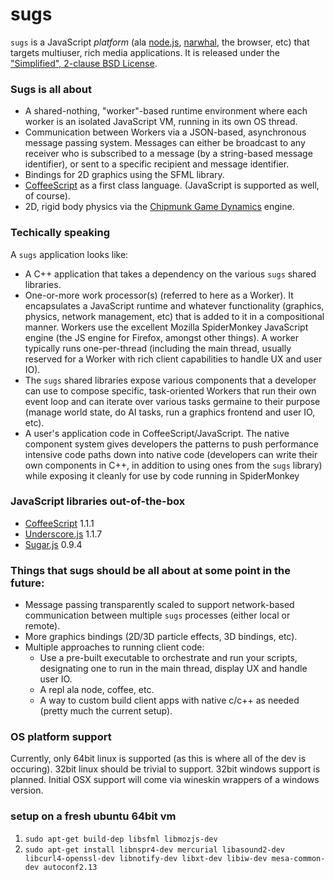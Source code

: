# sugs

`sugs` is a JavaScript *platform* (ala [node.js](http://nodejs.org), [narwhal](http://nawwhaljs.org), the browser, etc) that targets multiuser, rich media applications. It is released under the ["Simplified", 2-clause BSD License](http://en.wikipedia.org/wiki/BSD_licenses#2-clause_license_.28.22Simplified_BSD_License.22_or_.22FreeBSD_License.22.29).

### Sugs is all about

* A shared-nothing, "worker"-based runtime environment where each worker is an
  isolated JavaScript VM, running in its own OS thread.
* Communication between Workers via a JSON-based, asynchronous message passing
  system. Messages can either be broadcast to any receiver who is
  subscribed to a message (by a string-based message identifier), or sent to a specific
  recipient and message identifier.
* Bindings for 2D graphics using the SFML library.
* [CoffeeScript](http://coffee-script.org) as a first class language.
  (JavaScript is supported as well, of course).
* 2D, rigid body physics via the [Chipmunk Game Dynamics](http://code.google.com/p/chipmunk-physics/) engine.

### Techically speaking

A `sugs` application looks like:

* A C++ application that takes a dependency on the various `sugs` shared
  libraries.
* One-or-more work processor(s) (referred to here as a Worker). It encapsulates a
  JavaScript runtime and whatever functionality (graphics, physics,
  network management, etc) that is added to it in a compositional manner.
  Workers use the excellent Mozilla SpiderMonkey JavaScript engine (the JS
  engine for Firefox, amongst other things). A worker typically runs
  one-per-thread (including the main thread, usually reserved for a Worker
  with rich client capabilities to handle UX and user IO).
* The `sugs` shared libraries expose various components that a developer can
  use to compose specific, task-oriented Workers that run their own
  event loop and can iterate over various tasks germaine to their purpose
  (manage world state, do AI tasks, run a graphics frontend and user IO, etc).
* A user's application code in CoffeeScript/JavaScript. The native component
  system gives developers the patterns to push performance intensive
  code paths down into native code (developers can write their own
  components in C++, in addition to using ones from the `sugs` library)
  while exposing it cleanly for use by code running in SpiderMonkey

### JavaScript libraries out-of-the-box

* [CoffeeScript](http://coffee-script.org) 1.1.1
* [Underscore.js](http://documentcloud.github.com/underscore/) 1.1.7
* [Sugar.js](http://sugarjs.com) 0.9.4

### Things that sugs should be all about at some point in the future:

* Message passing transparently scaled to support network-based
  communication between multiple `sugs` processes (either local or
remote).
* More graphics bindings (2D/3D particle effects, 3D bindings, etc).
* Multiple approaches to running client code:
  * Use a pre-built executable to orchestrate and run your scripts,
    designating one to run in the main thread, display UX and handle
    user IO.
  * A repl ala node, coffee, etc.
  * A way to custom build client apps with native c/c++ as needed
    (pretty much the current setup).

### OS platform support

Currently, only 64bit linux is supported (as this is where all of the dev is occuring). 32bit linux should be trivial to support. 32bit windows support is planned. Initial OSX support will come via wineskin wrappers of a windows version.

### setup on a fresh ubuntu 64bit vm

1. `sudo apt-get build-dep libsfml libmozjs-dev`
2. `sudo apt-get install libnspr4-dev mercurial libasound2-dev libcurl4-openssl-dev libnotify-dev libxt-dev libiw-dev mesa-common-dev autoconf2.13`
